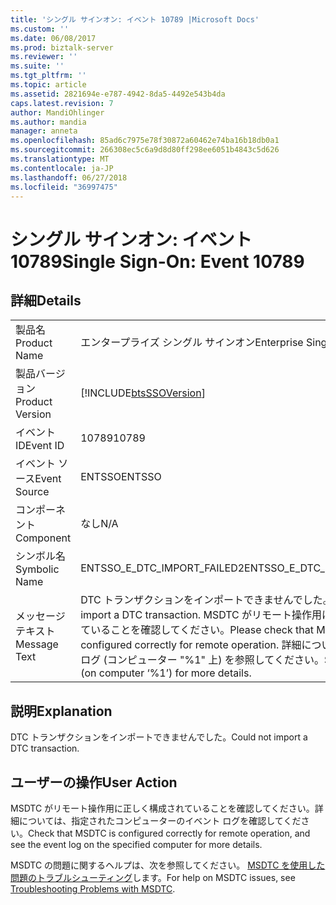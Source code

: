 ```yaml
---
title: 'シングル サインオン: イベント 10789 |Microsoft Docs'
ms.custom: ''
ms.date: 06/08/2017
ms.prod: biztalk-server
ms.reviewer: ''
ms.suite: ''
ms.tgt_pltfrm: ''
ms.topic: article
ms.assetid: 2821694e-e787-4942-8da5-4492e543b4da
caps.latest.revision: 7
author: MandiOhlinger
ms.author: mandia
manager: anneta
ms.openlocfilehash: 85ad6c7975e78f30872a60462e74ba16b18db0a1
ms.sourcegitcommit: 266308ec5c6a9d8d80ff298ee6051b4843c5d626
ms.translationtype: MT
ms.contentlocale: ja-JP
ms.lasthandoff: 06/27/2018
ms.locfileid: "36997475"
---
```

# <a name="single-sign-on-event-10789"></a><span data-ttu-id="2f6d6-102">シングル サインオン: イベント 10789</span><span class="sxs-lookup"><span data-stu-id="2f6d6-102">Single Sign-On: Event 10789</span></span>
## <a name="details"></a><span data-ttu-id="2f6d6-103">詳細</span><span class="sxs-lookup"><span data-stu-id="2f6d6-103">Details</span></span>  
  
|                 |                                                                                                                                                                  |
|-----------------|------------------------------------------------------------------------------------------------------------------------------------------------------------------|
|  <span data-ttu-id="2f6d6-104">製品名</span><span class="sxs-lookup"><span data-stu-id="2f6d6-104">Product Name</span></span>   |                                                                    <span data-ttu-id="2f6d6-105">エンタープライズ シングル サインオン</span><span class="sxs-lookup"><span data-stu-id="2f6d6-105">Enterprise Single Sign-On</span></span>                                                                     |
| <span data-ttu-id="2f6d6-106">製品バージョン</span><span class="sxs-lookup"><span data-stu-id="2f6d6-106">Product Version</span></span> |                                                    [!INCLUDE[btsSSOVersion](../includes/btsssoversion-md.md)]                                                    |
|    <span data-ttu-id="2f6d6-107">イベント ID</span><span class="sxs-lookup"><span data-stu-id="2f6d6-107">Event ID</span></span>     |                                                                              <span data-ttu-id="2f6d6-108">10789</span><span class="sxs-lookup"><span data-stu-id="2f6d6-108">10789</span></span>                                                                               |
|  <span data-ttu-id="2f6d6-109">イベント ソース</span><span class="sxs-lookup"><span data-stu-id="2f6d6-109">Event Source</span></span>   |                                                                              <span data-ttu-id="2f6d6-110">ENTSSO</span><span class="sxs-lookup"><span data-stu-id="2f6d6-110">ENTSSO</span></span>                                                                              |
|    <span data-ttu-id="2f6d6-111">コンポーネント</span><span class="sxs-lookup"><span data-stu-id="2f6d6-111">Component</span></span>    |                                                                               <span data-ttu-id="2f6d6-112">なし</span><span class="sxs-lookup"><span data-stu-id="2f6d6-112">N/A</span></span>                                                                                |
|  <span data-ttu-id="2f6d6-113">シンボル名</span><span class="sxs-lookup"><span data-stu-id="2f6d6-113">Symbolic Name</span></span>  |                                                                   <span data-ttu-id="2f6d6-114">ENTSSO_E_DTC_IMPORT_FAILED2</span><span class="sxs-lookup"><span data-stu-id="2f6d6-114">ENTSSO_E_DTC_IMPORT_FAILED2</span></span>                                                                    |
|  <span data-ttu-id="2f6d6-115">メッセージ テキスト</span><span class="sxs-lookup"><span data-stu-id="2f6d6-115">Message Text</span></span>   | <span data-ttu-id="2f6d6-116">DTC トランザクションをインポートできませんでした。</span><span class="sxs-lookup"><span data-stu-id="2f6d6-116">Could not import a DTC transaction.</span></span> <span data-ttu-id="2f6d6-117">MSDTC がリモート操作用に正しく構成されていることを確認してください。</span><span class="sxs-lookup"><span data-stu-id="2f6d6-117">Please check that MSDTC is configured correctly for remote operation.</span></span> <span data-ttu-id="2f6d6-118">詳細については、イベント ログ (コンピューター "%1" 上) を参照してください。</span><span class="sxs-lookup"><span data-stu-id="2f6d6-118">See the event log (on computer ‘%1’) for more details.</span></span> |
  
## <a name="explanation"></a><span data-ttu-id="2f6d6-119">説明</span><span class="sxs-lookup"><span data-stu-id="2f6d6-119">Explanation</span></span>  
 <span data-ttu-id="2f6d6-120">DTC トランザクションをインポートできませんでした。</span><span class="sxs-lookup"><span data-stu-id="2f6d6-120">Could not import a DTC transaction.</span></span>  
  
## <a name="user-action"></a><span data-ttu-id="2f6d6-121">ユーザーの操作</span><span class="sxs-lookup"><span data-stu-id="2f6d6-121">User Action</span></span>  
 <span data-ttu-id="2f6d6-122">MSDTC がリモート操作用に正しく構成されていることを確認してください。詳細については、指定されたコンピューターのイベント ログを確認してください。</span><span class="sxs-lookup"><span data-stu-id="2f6d6-122">Check that MSDTC is configured correctly for remote operation, and see the event log on the specified computer for more details.</span></span>  
  
 <span data-ttu-id="2f6d6-123">MSDTC の問題に関するヘルプは、次を参照してください。 [MSDTC を使用した問題のトラブルシューティング](../core/troubleshooting-problems-with-msdtc.md)します。</span><span class="sxs-lookup"><span data-stu-id="2f6d6-123">For help on MSDTC issues, see [Troubleshooting Problems with MSDTC](../core/troubleshooting-problems-with-msdtc.md).</span></span>